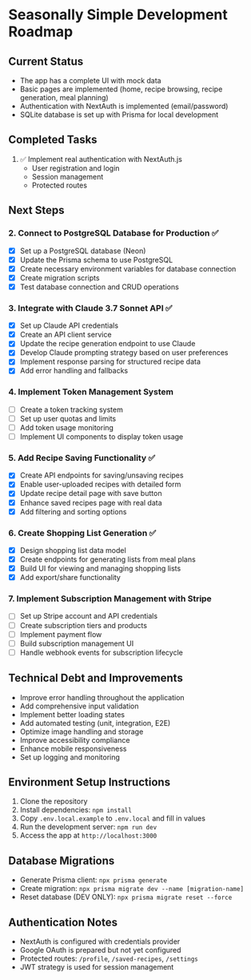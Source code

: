 # Seasonally Simple Development Roadmap

## Current Status
- The app has a complete UI with mock data
- Basic pages are implemented (home, recipe browsing, recipe generation, meal planning)
- Authentication with NextAuth is implemented (email/password)
- SQLite database is set up with Prisma for local development

## Completed Tasks
1. ✅ Implement real authentication with NextAuth.js
   - User registration and login
   - Session management
   - Protected routes

## Next Steps

### 2. Connect to PostgreSQL Database for Production ✅
- [x] Set up a PostgreSQL database (Neon)
- [x] Update the Prisma schema to use PostgreSQL
- [x] Create necessary environment variables for database connection
- [x] Create migration scripts
- [x] Test database connection and CRUD operations

### 3. Integrate with Claude 3.7 Sonnet API ✅
- [x] Set up Claude API credentials
- [x] Create an API client service
- [x] Update the recipe generation endpoint to use Claude
- [x] Develop Claude prompting strategy based on user preferences
- [x] Implement response parsing for structured recipe data
- [x] Add error handling and fallbacks

### 4. Implement Token Management System
- [ ] Create a token tracking system
- [ ] Set up user quotas and limits
- [ ] Add token usage monitoring
- [ ] Implement UI components to display token usage

### 5. Add Recipe Saving Functionality ✅
- [x] Create API endpoints for saving/unsaving recipes
- [x] Enable user-uploaded recipes with detailed form
- [x] Update recipe detail page with save button
- [x] Enhance saved recipes page with real data
- [x] Add filtering and sorting options

### 6. Create Shopping List Generation ✅
- [x] Design shopping list data model
- [x] Create endpoints for generating lists from meal plans
- [x] Build UI for viewing and managing shopping lists
- [x] Add export/share functionality

### 7. Implement Subscription Management with Stripe
- [ ] Set up Stripe account and API credentials
- [ ] Create subscription tiers and products
- [ ] Implement payment flow
- [ ] Build subscription management UI
- [ ] Handle webhook events for subscription lifecycle

## Technical Debt and Improvements
- Improve error handling throughout the application
- Add comprehensive input validation
- Implement better loading states
- Add automated testing (unit, integration, E2E)
- Optimize image handling and storage
- Improve accessibility compliance
- Enhance mobile responsiveness
- Set up logging and monitoring

## Environment Setup Instructions
1. Clone the repository
2. Install dependencies: `npm install`
3. Copy `.env.local.example` to `.env.local` and fill in values
4. Run the development server: `npm run dev`
5. Access the app at `http://localhost:3000`

## Database Migrations
- Generate Prisma client: `npx prisma generate`
- Create migration: `npx prisma migrate dev --name [migration-name]`
- Reset database (DEV ONLY): `npx prisma migrate reset --force`

## Authentication Notes
- NextAuth is configured with credentials provider
- Google OAuth is prepared but not yet configured
- Protected routes: `/profile`, `/saved-recipes`, `/settings`
- JWT strategy is used for session management